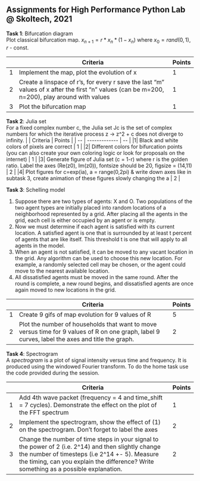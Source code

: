 ## Assignments for High Performance Python Lab @ Skoltech, 2021

**Task 1**: Bifurcation diagram     
Plot classical bifurcation map. $x_{n+1} = r * x_n * (1 - x_n)$ where $x_0 = rand(0, 1)$, $r$ - const.

| | Criteria  | Points |
| -- | ------------- | -- |
|1| Implement the map, plot the evolution of x | 1 |
|2| Create a linspace of r’s, for every r save the last “m” values of x after the first “n” values (can be m=200, n=200), play around with values | 1 |
|3| Plot the bifurcation map | 1 |


**Task 2**: Julia set    
For a fixed complex number c, the Julia set Jc is the set of complex numbers for which the iterative process 
z -> z^2 + c
does not diverge to infinity.
| | Criteria  | Points |
| -- | ------------- | -- |
|1| Black and white colors of pixels are correct | 1 |
|2| Different colors for bifurcation points (you can also create your own coloring logic or look for proposals on the internet) | 1 |
|3| Generate figure of Julia set (c = 1-r) where r is the golden ratio. Label the axes (Re(z0), Im(z0)), fontsize should be 20, figsize = (14,11) | 2 |
|4| Plot figures for c=exp(ia), a = range(0,2pi) & write down axes like in subtask 3, create animation of these figures slowly changing the a | 2 |


**Task 3**: Schelling model    
1) Suppose there are two types of agents: X and O. Two populations of the two agent types are initially placed into random locations of a neighborhood
represented by a grid. After placing all the agents in the grid, each cell is either occupied by an agent or is empty.
2) Now we must determine if each agent is satisfied with its current location. A satisfied agent is one that is surrounded by at least t percent of agents that are like itself. This threshold t is one that will apply to all agents in the model.
3) When an agent is not satisfied, it can be moved to any vacant location in the grid. Any algorithm can be used to choose this new location. For example, a randomly selected cell may be chosen, or the agent could move to the nearest available location.
4) All dissatisfied agents must be moved in the same round. After the round is complete, a new round begins, and dissatisfied agents are once again moved to new locations in the grid.

| | Criteria  | Points |
| -- | ------------- | -- |
|1| Create 9 gifs of map evolution for 9 values of R | 5 |
|2| Plot the number of households that want to move versus time for 9 values of R on one graph, label 9 curves, label the axes and title the graph. | 2 |



**Task 4**: Spectrogram    
A *spectrogram* is a plot of signal intensity versus time and frequency. It is produced using the windowed Fourier transform. To do the home task use the code provided during the session.

| | Criteria  | Points |
| -- | ------------- | -- |
|1| Add 4th wave packet (frequency = 4 and time_shift = 7 cycles). Demonstrate the effect on the plot of the FFT spectrum | 1 |
|2|  Implement the spectrogram, show the effect of (1) on the spectrogram. Don’t forget to label the axes | 2 |
|3| Change the number of time steps in your signal to the power of 2 (i.e. 2^14) and then slightly change the number of timesteps (i.e 2^14 +- 5). Measure the timing, can you explain the difference? Write something as a possible explanation. | 2 |



